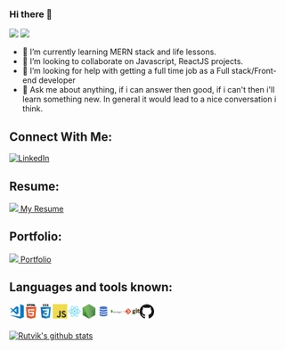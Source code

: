 ### Hi there 👋

<!--
**RutvikJogdand/RutvikJogdand** is a ✨ _special_ ✨ repository because its `README.md` (this file) appears on your GitHub profile.

Here are some ideas to get you started:
-->
<img height="200" src=https://media.giphy.com/media/USV0ym3bVWQJJmNu3N/giphy.gif>
<img height="140" src=https://media.giphy.com/media/487L0pNZKONFN01oHO/giphy.gif>


- 🌱 I’m currently learning MERN stack and life lessons.
- 👯 I’m looking to collaborate on Javascript, ReactJS projects.
- 🤔 I’m looking for help with getting a full time job as a Full stack/Front-end developer
- 💬 Ask me about anything, if i can answer then good, if i can't then i'll learn something new. In general it would lead to a nice conversation i think.

## Connect With Me:
<a href="https://in.linkedin.com/in/rutvik-jogdand-794962170" > 
<img src="https://camo.githubusercontent.com/d659d2bac00c01b42bffbae84bdc121e828b8fecd5b4949ffa2575f5d9e4a371/68747470733a2f2f63646e2e6a7364656c6976722e6e65742f6e706d2f73696d706c652d69636f6e734076332f69636f6e732f6c696e6b6564696e2e737667" alt="LinkedIn"
	title="LinkedIn logo" width="30" height="30"  />
</a>

## Resume:
<a href="https://drive.google.com/file/d/1ufyHNM8VjK8OoWG1YWxBNz8PQNRLK-mg/view?usp=sharing">
<img src="https://img.icons8.com/fluent/48/000000/open-resume.png"/>
	My Resume
</a>

## Portfolio:
<a href="https://rutvikjogdand.github.io/">
<img src="https://img.icons8.com/fluent/48/000000/portfolio.png"/>	
	Portfolio
</a>

## Languages and tools known:
<img align="left" alt="Visual Studio Code" width="26px" src="https://raw.githubusercontent.com/github/explore/80688e429a7d4ef2fca1e82350fe8e3517d3494d/topics/visual-studio-code/visual-studio-code.png" />
<img align="left" alt="HTML5" width="26px" src="https://raw.githubusercontent.com/github/explore/80688e429a7d4ef2fca1e82350fe8e3517d3494d/topics/html/html.png" />
<img align="left" alt="CSS3" width="26px" src="https://raw.githubusercontent.com/github/explore/80688e429a7d4ef2fca1e82350fe8e3517d3494d/topics/css/css.png" />
<img align="left" alt="JavaScript" width="26px" src="https://raw.githubusercontent.com/github/explore/80688e429a7d4ef2fca1e82350fe8e3517d3494d/topics/javascript/javascript.png" />
<img align="left" alt="React" width="26px" src="https://raw.githubusercontent.com/github/explore/80688e429a7d4ef2fca1e82350fe8e3517d3494d/topics/react/react.png" />
<img align="left" alt="Node.js" width="26px" src="https://raw.githubusercontent.com/github/explore/80688e429a7d4ef2fca1e82350fe8e3517d3494d/topics/nodejs/nodejs.png" />
<img align="left" alt="SQL" width="26px" src="https://raw.githubusercontent.com/github/explore/80688e429a7d4ef2fca1e82350fe8e3517d3494d/topics/sql/sql.png" />
<img align="left" alt="MongoDB" width="26px" src="https://raw.githubusercontent.com/github/explore/80688e429a7d4ef2fca1e82350fe8e3517d3494d/topics/mongodb/mongodb.png" />
<img align="left" alt="Git" width="26px" src="https://raw.githubusercontent.com/github/explore/80688e429a7d4ef2fca1e82350fe8e3517d3494d/topics/git/git.png" />
<img align="left" alt="GitHub" width="26px" src="https://raw.githubusercontent.com/github/explore/78df643247d429f6cc873026c0622819ad797942/topics/github/github.png" />
<br/>
<br/>
	
[![Rutvik's github stats](https://github-readme-stats.vercel.app/api?username=RutvikJogdand&count_private=true)](https://github.com/anuraghazra/github-readme-stats)
